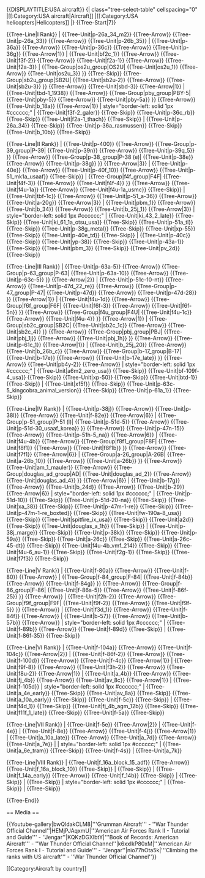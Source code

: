 {{DISPLAYTITLE:USA aircraft}}
{| class="tree-select-table" cellspacing="0"
|[[:Category:USA aircraft|Aircraft]]
|[[:Category:USA helicopters|Helicopters]]
|}
{{Tree-Start|7}}

{{Tree-Line|I Rank}}
|
{{Tree-Unit|p-26a_34_m2}}
{{Tree-Arrow}}
{{Tree-Unit|p-26a_33}}
{{Tree-Arrow}}
{{Tree-Unit|p-26b_35}}
|
{{Tree-Unit|p-36a}}
{{Tree-Arrow}}
{{Tree-Unit|p-36c}}
{{Tree-Arrow}}
{{Tree-Unit|p-36g}}
{{Tree-Arrow|1}}
|
{{Tree-Unit|bf2c_1}}
{{Tree-Arrow}}
{{Tree-Unit|f3f-2}}
{{Tree-Arrow}}
{{Tree-Unit|f2a-1}}
{{Tree-Arrow}}
{{Tree-Unit|f2a-3}}
|
{{Tree-Group|os2u_group|OS2U|
  {{Tree-Unit|os2u_1}}
{{Tree-Arrow}}
{{Tree-Unit|os2u_3}}
}}
{{Tree-Skip}}
{{Tree-Group|sb2u_group|SB2U|
  {{Tree-Unit|sb2u-2}}
{{Tree-Arrow}}
{{Tree-Unit|sb2u-3}}
}}
{{Tree-Arrow}}
{{Tree-Unit|sbd-3}}
{{Tree-Arrow|1}}
|
{{Tree-Unit|tbd-1_1938}}
{{Tree-Arrow}}
{{Tree-Group|pby_group|PBY-5|
  {{Tree-Unit|pby-5}}
{{Tree-Arrow}}
{{Tree-Unit|pby-5a}}
}}
{{Tree-Arrow}}
{{Tree-Unit|b_18a}}
{{Tree-Arrow|1}}
| style="border-left: solid 1px #cccccc;" |
{{Tree-Unit|f3f-2_galer}}
{{Tree-Skip}}
{{Tree-Unit|p-36c_rb}}
{{Tree-Skip}}
{{Tree-Unit|f2a-1_thach}}
{{Tree-Skip}}
|
{{Tree-Unit|p-26a_34}}
{{Tree-Skip}}
{{Tree-Unit|p-36a_rasmussen}}
{{Tree-Skip}}
{{Tree-Unit|b_10b}}
{{Tree-Skip}}

{{Tree-Line|II Rank}}
|
{{Tree-Unit|p-400}}
{{Tree-Arrow}}
{{Tree-Group|p-39_group|P-39|
  {{Tree-Unit|p-39n}}
{{Tree-Arrow}}
{{Tree-Unit|p-39q_5}}
}}
{{Tree-Arrow}}
{{Tree-Group|p-38_group|P-38 (e)|
  {{Tree-Unit|p-38e}}
{{Tree-Arrow}}
{{Tree-Unit|p-38g}}
}}
{{Tree-Arrow|3}}
|
{{Tree-Unit|p-40e}}
{{Tree-Arrow}}
{{Tree-Unit|p-40f_10}}
{{Tree-Arrow}}
{{Tree-Unit|p-51_mk1a_usaaf}}
{{Tree-Skip}}
|
{{Tree-Group|f4f_group|F4F|
  {{Tree-Unit|f4f-3}}
{{Tree-Arrow}}
{{Tree-Unit|f4f-4}}
}}
{{Tree-Arrow}}
{{Tree-Unit|f4u-1a}}
{{Tree-Arrow}}
{{Tree-Unit|f4u-1a_usmc}}
{{Tree-Skip}}
|
{{Tree-Unit|tbf-1c}}
{{Tree-Arrow}}
{{Tree-Unit|p-51_a-36}}
{{Tree-Arrow}}
{{Tree-Unit|a-20g}}
{{Tree-Arrow|3}}
|
{{Tree-Unit|pbm_1}}
{{Tree-Arrow}}
{{Tree-Unit|b_34}}
{{Tree-Arrow}}
{{Tree-Unit|b_25j_1}}
{{Tree-Arrow|3}}
| style="border-left: solid 1px #cccccc;" |
{{Tree-Unit|ki_43_2_late}}
{{Tree-Skip}}
{{Tree-Unit|ki_61_1a_otsu_usa}}
{{Tree-Skip}}
{{Tree-Unit|p-51a_tl}}
{{Tree-Skip}}
{{Tree-Unit|p-38g_metal}}
{{Tree-Skip}}
{{Tree-Unit|xp-55}}
{{Tree-Skip}}
{{Tree-Unit|p-40e_td}}
{{Tree-Skip}}
|
{{Tree-Unit|p-40c}}
{{Tree-Skip}}
{{Tree-Unit|yp-38}}
{{Tree-Skip}}
{{Tree-Unit|p-43a-1}}
{{Tree-Skip}}
{{Tree-Unit|pbm_3}}
{{Tree-Skip}}
{{Tree-Unit|pv_2d}}
{{Tree-Skip}}

{{Tree-Line|III Rank}}
|
{{Tree-Unit|p-63a-5}}
{{Tree-Arrow}}
{{Tree-Group|p-63_group|P-63|
  {{Tree-Unit|p-63a-10}}
{{Tree-Arrow}}
{{Tree-Unit|p-63c-5}}
}}
{{Tree-Arrow|2}}
|
{{Tree-Unit|p-51c-10-nt}}
{{Tree-Arrow}}
{{Tree-Unit|p-47d_22_re}}
{{Tree-Arrow}}
{{Tree-Group|p-47_group|P-47|
  {{Tree-Unit|p-47d}}
{{Tree-Arrow}}
{{Tree-Unit|p-47d-28}}
}}
{{Tree-Arrow|1}}
|
{{Tree-Unit|f4u-1d}}
{{Tree-Arrow}}
{{Tree-Group|f6f_group|F6F|
  {{Tree-Unit|f6f-3}}
{{Tree-Arrow}}
{{Tree-Unit|f6f-5n}}
}}
{{Tree-Arrow}}
{{Tree-Group|f4u_group|F4U|
  {{Tree-Unit|f4u-1c}}
{{Tree-Arrow}}
{{Tree-Unit|f4u-4}}
}}
{{Tree-Arrow|1}}
|
{{Tree-Group|sb2c_group|SB2C|
  {{Tree-Unit|sb2c_1c}}
{{Tree-Arrow}}
{{Tree-Unit|sb2c_4}}
}}
{{Tree-Arrow}}
{{Tree-Group|pbj_group|PBJ|
  {{Tree-Unit|pbj_1j}}
{{Tree-Arrow}}
{{Tree-Unit|pbj_1h}}
}}
{{Tree-Arrow}}
{{Tree-Unit|p-61c_1}}
{{Tree-Arrow|1}}
|
{{Tree-Unit|b_25j_20}}
{{Tree-Arrow}}
{{Tree-Unit|b_26b_c}}
{{Tree-Arrow}}
{{Tree-Group|b-17_group|B-17|
  {{Tree-Unit|b-17e}}
{{Tree-Arrow}}
{{Tree-Unit|b-17e_late}}
}}
{{Tree-Arrow}}
{{Tree-Unit|pb4y-2}}
{{Tree-Arrow}}
| style="border-left: solid 1px #cccccc;" |
{{Tree-Unit|a6m2_zero_usa}}
{{Tree-Skip}}
{{Tree-Unit|bf-109f-4_usa}}
{{Tree-Skip}}
{{Tree-Unit|xp-50}}
{{Tree-Skip}}
{{Tree-Unit|btd-1}}
{{Tree-Skip}}
|
{{Tree-Unit|xf5f}}
{{Tree-Skip}}
{{Tree-Unit|p-63c-5_kingcobra_animal_version}}
{{Tree-Skip}}
{{Tree-Unit|p-61a_1}}
{{Tree-Skip}}

{{Tree-Line|IV Rank}}
|
{{Tree-Unit|p-38j}}
{{Tree-Arrow}}
{{Tree-Unit|p-38l}}
{{Tree-Arrow}}
{{Tree-Unit|f-82e}}
{{Tree-Arrow|6}}
|
{{Tree-Group|p-51_group|P-51 (l)|
  {{Tree-Unit|p-51d-5}}
{{Tree-Arrow}}
{{Tree-Unit|p-51d-30_usaaf_korea}}
}}
{{Tree-Arrow}}
{{Tree-Unit|p-47n-15}}
{{Tree-Arrow}}
{{Tree-Unit|p-51h-5_na}}
{{Tree-Arrow|6}}
|
{{Tree-Unit|f4u-4b}}
{{Tree-Arrow}}
{{Tree-Group|f8f1_group|F8F|
  {{Tree-Unit|f8f1}}
{{Tree-Arrow}}
{{Tree-Unit|f8f1b}}
}}
{{Tree-Arrow}}
{{Tree-Unit|f7f1}}
{{Tree-Arrow|6}}
|
{{Tree-Group|a-26_group|A-26B|
  {{Tree-Unit|a-26b_10}}
{{Tree-Arrow}}
{{Tree-Unit|a-26b}}
}}
{{Tree-Arrow}}
{{Tree-Unit|am_1_mauler}}
{{Tree-Arrow}}
{{Tree-Group|douglas_ad_group|AD|
  {{Tree-Unit|douglas_ad_2}}
{{Tree-Arrow}}
{{Tree-Unit|douglas_ad_4}}
}}
{{Tree-Arrow|6}}
|
{{Tree-Unit|b-17g}}
{{Tree-Arrow}}
{{Tree-Unit|b_24d}}
{{Tree-Arrow}}
{{Tree-Unit|b-29}}
{{Tree-Arrow|6}}
| style="border-left: solid 1px #cccccc;" |
{{Tree-Unit|p-51d-10}}
{{Tree-Skip}}
{{Tree-Unit|p-51d-20-na}}
{{Tree-Skip}}
{{Tree-Unit|xa_38}}
{{Tree-Skip}}
{{Tree-Unit|p-47m-1-re}}
{{Tree-Skip}}
{{Tree-Unit|p-47m-1-re_boxted}}
{{Tree-Skip}}
{{Tree-Unit|fw-190a-8_usa}}
{{Tree-Skip}}
{{Tree-Unit|spitfire_ix_usa}}
{{Tree-Skip}}
{{Tree-Unit|a2d}}
{{Tree-Skip}}
{{Tree-Unit|douglas_a_1h}}
{{Tree-Skip}}
|
{{Tree-Unit|p-38j_marge}}
{{Tree-Skip}}
{{Tree-Unit|p-38k}}
{{Tree-Skip}}
{{Tree-Unit|p-59a}}
{{Tree-Skip}}
{{Tree-Unit|a-26c}}
{{Tree-Skip}}
{{Tree-Unit|a-26c-45-dt}}
{{Tree-Skip}}
{{Tree-Unit|f4u-4b_vmf_214}}
{{Tree-Skip}}
{{Tree-Unit|f4u-6_au-1}}
{{Tree-Skip}}
{{Tree-Unit|f2g-1}}
{{Tree-Skip}}
{{Tree-Unit|f7f3}}
{{Tree-Skip}}

{{Tree-Line|V Rank}}
|
{{Tree-Unit|f-80a}}
{{Tree-Arrow}}
{{Tree-Unit|f-80}}
{{Tree-Arrow}}
|
{{Tree-Group|f-84_group|F-84|
  {{Tree-Unit|f-84b}}
{{Tree-Arrow}}
{{Tree-Unit|f-84g}}
}}
{{Tree-Arrow}}
{{Tree-Group|f-86_group|F-86|
  {{Tree-Unit|f-86a-5}}
{{Tree-Arrow}}
{{Tree-Unit|f-86f-25}}
}}
{{Tree-Arrow}}
|
{{Tree-Unit|f2h-2}}
{{Tree-Arrow}}
{{Tree-Group|f9f_group|F9F|
  {{Tree-Unit|f9f-2}}
{{Tree-Arrow}}
{{Tree-Unit|f9f-5}}
}}
{{Tree-Arrow}}
|
{{Tree-Unit|f3d_1}}
{{Tree-Arrow}}
{{Tree-Unit|f-84f}}
{{Tree-Arrow}}
|
{{Tree-Unit|b-57}}
{{Tree-Arrow}}
{{Tree-Unit|b-57b}}
{{Tree-Arrow}}
| style="border-left: solid 1px #cccccc;" |
{{Tree-Unit|f-89b}}
{{Tree-Arrow}}
{{Tree-Unit|f-89d}}
{{Tree-Skip}}
|
{{Tree-Unit|f-86f-35}}
{{Tree-Skip}}

{{Tree-Line|VI Rank}}
|
{{Tree-Unit|f-104a}}
{{Tree-Arrow}}
{{Tree-Unit|f-104c}}
{{Tree-Arrow|2}}
|
{{Tree-Unit|f-86f-2}}
{{Tree-Arrow}}
{{Tree-Unit|f-100d}}
{{Tree-Arrow}}
{{Tree-Unit|f-4c}}
{{Tree-Arrow|1}}
|
{{Tree-Unit|f9f-8}}
{{Tree-Arrow}}
{{Tree-Unit|f3h-2}}
{{Tree-Arrow}}
{{Tree-Unit|f8u-2}}
{{Tree-Arrow|1}}
|
{{Tree-Unit|a_4b}}
{{Tree-Arrow}}
{{Tree-Unit|fj_4b}}
{{Tree-Arrow}}
{{Tree-Unit|av_8c}}
{{Tree-Arrow|1}}
|
{{Tree-Unit|f-105d}}
| style="border-left: solid 1px #cccccc;" |
{{Tree-Unit|a_4e_early}}
{{Tree-Skip}}
{{Tree-Unit|av_8a}}
{{Tree-Skip}}
{{Tree-Unit|a_10a_early}}
{{Tree-Skip}}
{{Tree-Unit|f-5c}}
{{Tree-Skip}}
|
{{Tree-Unit|f4d_1}}
{{Tree-Skip}}
{{Tree-Unit|fj_4b_agm_12b}}
{{Tree-Skip}}
{{Tree-Unit|f11f_1_late}}
{{Tree-Skip}}
{{Tree-Unit|f-5a}}
{{Tree-Skip}}

{{Tree-Line|VII Rank}}
|
{{Tree-Unit|f-5e}}
{{Tree-Arrow|2}}
|
{{Tree-Unit|f-4e}}
|
{{Tree-Unit|f-8e}}
{{Tree-Arrow}}
{{Tree-Unit|f-4j}}
{{Tree-Arrow|1}}
|
{{Tree-Unit|a_10a_late}}
{{Tree-Arrow}}
{{Tree-Unit|a_7d}}
{{Tree-Arrow}}
{{Tree-Unit|a_7e}}
|
| style="border-left: solid 1px #cccccc;" |
{{Tree-Unit|a_6e_tram}}
{{Tree-Skip}}
{{Tree-Unit|f-4s}}
|
{{Tree-Unit|a_7k}}

{{Tree-Line|VIII Rank}}
|
{{Tree-Unit|f_16a_block_15_adf}}
{{Tree-Arrow}}
{{Tree-Unit|f_16a_block_10}}
{{Tree-Skip}}
|
{{Tree-Skip}}
|
{{Tree-Unit|f_14a_early}}
{{Tree-Arrow}}
{{Tree-Unit|f_14b}}
{{Tree-Skip}}
|
{{Tree-Skip}}
|
{{Tree-Skip}}
| style="border-left: solid 1px #cccccc;" |
{{Tree-Skip}}
|
{{Tree-Skip}}

{{Tree-End}}

== Media ==

<!-- ''Excellent additions to the article would be video guides, screenshots from the game, and photos.'' -->

{{Youtube-gallery|bwQldakCLM8|'''Grumman Aircraft''' - ''War Thunder Official Channel''|HEMjPJAqxmU|'''American Air Forces Rank II - Tutorial and Guide''' - ''Jengar''|KQKzDGXlbtY|'''Book of Records: American Aircraft''' - ''War Thunder Official Channel''|k6xxIkP80xM|'''American Air Forces Rank I - Tutorial and Guide''' - ''Jengar''|nio77hOta5k|'''Climbing the ranks with US aircraft'''  - ''War Thunder Official Channel''}}

[[Category:Aircraft by country]]
